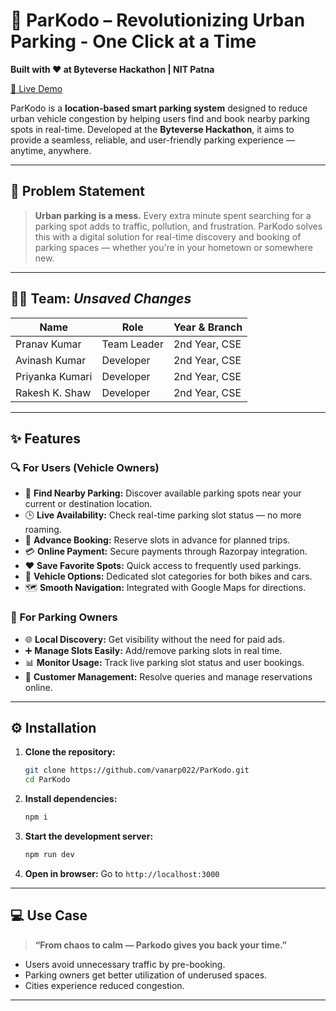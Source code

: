 
# 🚗 ParKodo – Revolutionizing Urban Parking - One Click at a Time

**Built with ❤️ at Byteverse Hackathon | NIT Patna**

[🔗 Live Demo](https://par-kodo.vercel.app)

ParKodo is a **location-based smart parking system** designed to reduce urban vehicle congestion by helping users find and book nearby parking spots in real-time. Developed at the **Byteverse Hackathon**, it aims to provide a seamless, reliable, and user-friendly parking experience — anytime, anywhere.

---

## 🧠 Problem Statement

> **Urban parking is a mess.** Every extra minute spent searching for a parking spot adds to traffic, pollution, and frustration. ParKodo solves this with a digital solution for real-time discovery and booking of parking spaces — whether you're in your hometown or somewhere new.

---

## 👨‍💻 Team: *Unsaved Changes*

| Name             | Role               | Year & Branch        |
|------------------|--------------------|----------------------|
| Pranav Kumar       | Team Leader         | 2nd Year, CSE |
| Avinash Kumar      | Developer             | 2nd Year, CSE        |
| Priyanka Kumari    | Developer             | 2nd Year, CSE        |
| Rakesh K. Shaw    | Developer             | 2nd Year, CSE        |

---

## ✨ Features

### 🔍 For Users (Vehicle Owners)
- 📍 **Find Nearby Parking:** Discover available parking spots near your current or destination location.
- 🕒 **Live Availability:** Check real-time parking slot status — no more roaming.
- 📅 **Advance Booking:** Reserve slots in advance for planned trips.
- 💳 **Online Payment:** Secure payments through Razorpay integration.
- ❤️ **Save Favorite Spots:** Quick access to frequently used parkings.
- 🚗 **Vehicle Options:** Dedicated slot categories for both bikes and cars.
- 🗺️ **Smooth Navigation:** Integrated with Google Maps for directions.

### 💼 For Parking Owners
- 🌐 **Local Discovery:** Get visibility without the need for paid ads.
- ➕ **Manage Slots Easily:** Add/remove parking slots in real time.
- 📊 **Monitor Usage:** Track live parking slot status and user bookings.
- 👥 **Customer Management:** Resolve queries and manage reservations online.


---

## ⚙️ Installation

1. **Clone the repository:**
   ```bash
   git clone https://github.com/vanarp022/ParKodo.git
   cd ParKodo
   ```

2. **Install dependencies:**
   ```bash
   npm i
   ```

3. **Start the development server:**
   ```bash
   npm run dev
   ```

4. **Open in browser:**
   Go to `http://localhost:3000`

---

## 💻 Use Case

> **“From chaos to calm — Parkodo gives you back your time.”**

- Users avoid unnecessary traffic by pre-booking.
- Parking owners get better utilization of underused spaces.
- Cities experience reduced congestion.

---
